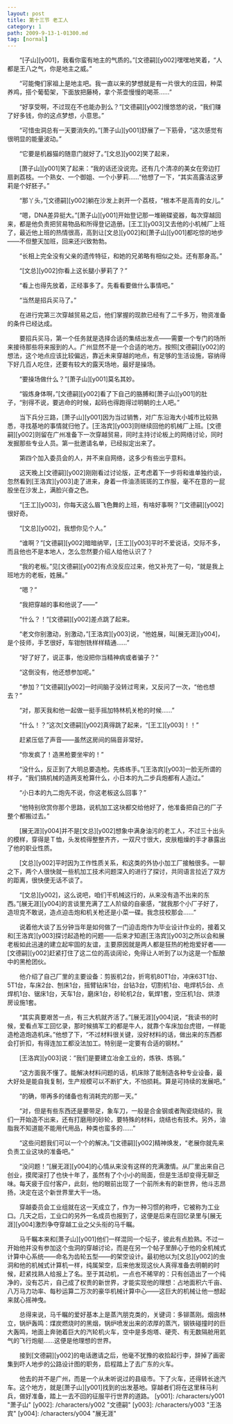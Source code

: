 ```yaml
---
layout: post
title: 第十三节 老工人
category: 1
path: 2009-9-13-1-01300.md
tag: [normal]
---
```


　　“[子山][y001]，我看你蛮有地主的气质的。”[文德嗣][y002]嘿嘿地笑着，“人都是王八之气，你是地主之威。”

　　“可能俺们家祖上是地主吧。我一直以来的梦想就是有一片很大的庄园，种菜养鸡，搭个葡萄架，下面放把藤椅，拿个茶壶慢慢的喝茶……”

　　“好享受啊，不过现在不也能办到么？”[文德嗣][y002]慢悠悠的说，“我们赚了好多钱，你的这点梦想，小意思。”

　　“可惜虫洞总有一天要消失的。”[萧子山][y001]舒展了一下筋骨，“这次感觉有很明显的能量波动。”

　　“它要是机器猫的随意门就好了。”[文总][y002]笑了起来，

　　[萧子山][y001]笑了起来：“我的话还没说完。还有几个清凉的美女在旁边打扇剥荔枝。一个熟女、一个御姐、一个小萝莉……”他想了一下，“其实高露洁这萝莉是个好胚子。”

　　“那丫头，”[文德嗣][y002]躺在沙发上剥开一个荔枝，“根本不是高青的女儿。”

　　“嗯，DNA差异挺大。”[萧子山][y001]开始登记那一堆碗碟瓷器，每次穿越回来，都是他负责把贸易物品和所得登记造册。[王工][y003]又去他的小机械厂上班了，最近他上班的热情很高，高到让[文总][y002]和[萧子山][y001]都吃惊的地步——不但整天加班，回来还兴致勃勃。

　　“长相上完全没有父亲的遗传特征，和她的兄弟略有相似之处。还有那身高。”

　　“[文总][y002]你看上这长腿小萝莉了？”

　　“看上也得先放着，正经事多了。先看看要做什么事情吧。”

　　“当然是招兵买马了。”

　　在进行完第三次穿越贸易之后，他们掌握的现款已经有了二千多万，物资准备的条件已经达成。

　　要招兵买马，第一个任务就是选择合适的集结出发点——需要一个专门的场所来接待那些将来报到的人。广州显然不是一个合适的地方。按照[文德嗣][y002]的想法，这个地点应该比较偏远，靠近未来穿越的地点，有足够的生活设施，容纳得下好几百人吃住，还要有较大的露天场地，最好是操场。

　　“要操场做什么？”[萧子山][y001]莫名其妙。

　　“锻炼身体啊，”[文德嗣][y002]看了下自己的胳膊和[萧子山][y001]的肚子，“别得不说，要逃命的时候，起码也得跑得过明朝的土人吧。”

　　当下兵分三路，[萧子山][y001]因为当过销售，对广东沿海大小城市比较熟悉，寻找基地的事情就归他了。[王洛宾][y003]则继续回他的机械厂上班。[文德嗣][y002]则留在广州准备下一次穿越贸易，同时主持讨论板上的网络讨论，同时发掘那些专业人员。第一批邀请名单，已经拟定出来了。

　　第四个加入委员会的人，并不来自网络，这多少有些出乎意料。

　　这天晚上[文德嗣][y002]刚刚看过讨论版，正考虑着下一步将和谁单独约谈，忽然看到[王洛宾][y003]走了进来，身着一件油渍斑斑的工作服，毫不在意的一屁股坐在沙发上，满脸兴奋之色。

　　“[王工][y003]，你每天这么眉飞色舞的上班，有啥好事啊？”[文德嗣][y002]很好奇。

　　“[文总][y002]，我想你见个人。”

　　“谁啊？”[文德嗣][y002]暗暗纳罕，[王工][y003]平时不爱说话，交际不多，而且他也不是本地人，怎么忽然要介绍人给他认识了？

　　“我的老板。”见[文德嗣][y002]有点没反应过来，他又补充了一句，“就是我上班地方的老板，姓展。”

　　“嗯？”

　　“我把穿越的事和他说了——”

　　“什么？！”[文德嗣][y002]差点跳了起来。

　　“老文你别激动，别激动，”[王洛宾][y003]说，“他姓展，叫[展无涯][y004]，是个技师，手艺很好，车钳刨铣样样精通……”

　　“好了好了，说正事，他没把你当精神病或者骗子？”

　　“这倒没有，他还想参加呢。”

　　“参加？”[文德嗣][y002]一时间脑子没转过弯来，又反问了一次，“他也想去？”

　　“对，那天我和他一起做一挺手摇加特林机关枪的时候……”

　　“什么！？”这次[文德嗣][y002]真得跳了起来，“[王工][y003]！！”

　　赶紧压低了声音——虽然这房间的隔音非常好。

　　“你发疯了！造黑枪要坐牢的！”

　　“没什么，反正到了大明总要造枪。先练练手。”[王洛宾][y003]一脸无所谓的样子，“我们搞机械的造两支枪算什么，小日本的九二步兵炮都有人造过。”

　　“小日本的九二炮先不说，你这老板这么回事？”

　　“他特别欣赏你那个思路，说机加工这块都交给他好了，他准备把自己的厂子整个都搬过去。”

　　[展无涯][y004]并不是[文总][y002]想象中满身油污的老工人，不过三十出头的模样，穿得是Ｔ恤，头发梳得整整齐齐，一双尺寸很大，皮肤粗燥的手才暴露出了他的职业性质。

　　[文总][y002]平时因为工作性质关系，和这类的外协小加工厂接触很多。一聊之下，两个人很快就一些机加工技术问题深入的进行了探讨，共同语言拉近了双方的距离，很快便无话不谈了。

　　“[文总][y002]，这么说吧，咱们干机械这行的，从来没有造不出来的东西。”[展无涯][y004]的言谈里充满了工人阶级的自豪感，“就我那个小厂子好了，造坦克不敢说，造点迫击炮和机关枪还是小菜一碟。我念技校那会……”

　　说着他大谈了五分钟当年是如何做了一门迫击炮作为毕业设计作业的，接着又和[王洛宾][y003]探讨起造枪的问题——后来才知道[王洛宾][y003]之所以会和展老板如此迅速的建立起牢固的友谊，主要原因就是两人都是狂热的枪炮爱好者——[文德嗣][y002]赶紧打住了这二位的高谈阔论，免得让人听到了以为这是一个酝酿中的黑枪团伙。

　　他介绍了自己厂里的主要设备：剪扳机2台，折弯机80T1台，冲床63T1台、5T1台，车床2台、刨床1台，摇臂钻床1台，台钻3台，切割机1台、电焊机5台、点焊机1台、锯床1台，天车1台，磨床1台，砂轮机2台，氧焊1套，空压机1台、烘漆房设施1套。

　　“其实真要艰苦一点，有三大机就齐活了。”[展无涯][y004]说，“我读书的时候，爱看点军工回忆录，那时候搞军工的都是牛人，就靠个车床加台虎钳，一样能造枪造炮造机床。”他想了下，“不过材料很关键，没好材料的话，做出来的东西都会打折扣，有得连加工都没法加工。特别是一定要有合适的钢材。”

　　[王洛宾][y003]说：“我们是要建立冶金工业的，炼铁、炼钢。”

　　“这方面我不懂了。能解决材料问题的话，机床除了能制造各种专业设备，最大好处是能自我复制，生产规模可以不断扩大，不怕损耗。算是可持续的发展吧。”

　　“的确，带再多的储备也有消耗完的那一天。”

　　“对，但是有些东西还是要带足，象车刀，一般是合金钢或者陶瓷烧结的，我们一开始造不出来，还有打磨用的砂轮，要特殊的材料，烧结也有技术。另外，油脂我不知道能不能用代用品，种类也蛮多的……”

　　“这些问题我们可以一个个的解决。”[文德嗣][y002]精神焕发，“老展你就先来负责工业这块的准备吧。”

　　“没问题！”[展无涯][y004]的心情从来没有这样的充满激情。从厂里出来自己创业，摸爬滚打了也快十年了，虽然有了个小小的局面，但是生活却变得无聊乏味。每天疲于应付客户，此刻，他的眼前出现了一个前所未有的新世界，他斗志昂扬，决定在这个新世界里大干一场。

　　穿越委员会工业组就在这一天成立了，作为一种习惯的称呼，它被称为工业口。几天之后，工业口的另外一名成员也报到了，这便是后来在回忆录里与[展无涯][y004]激烈争夺穿越工业之父头衔的马千瞩。

　　马千瞩本来和[萧子山][y001]他们一样混同一个坛子，彼此有点脸熟。不过一开始他并没有参加这个虫洞的穿越讨论，而是在另一个帖子里醉心于他的全机械式计算中心系统——命名为齿轮五型——的架空设计。最初他以为[文总][y002]的虫洞和他的机械式计算机一样，纯属架空，后来他发现这伙人真得准备去明朝的时候，赶紧找熟人给报上了名。至于其动机，一点也不稀罕的：只有创造出了一个纯净的，没有芯片，自己成了权贵的新世界，才能实现他的理想：占地面积六千亩、八万马力功率、每秒运算二万次的豪华机械计算中心——这巨大的机械让他一想起来就心摇神曳。

　　总得来说，马千瞩的爱好基本上是蒸汽朋克类的，关键词：多铆蒸刚。烟囱林立，锅炉轰鸣：煤炭燃烧时的黑烟，锅炉喷发出来的浓厚的蒸汽，钢铁碰撞时的巨大轰鸣，地面上奔驰着巨大的汽轮机火车，空中是多炮塔、硬壳、有无数隔舱用氦气的飞行炮艇……这便是他理想的世界。

　　接到[文德嗣][y002]的电话邀请之后，他毫不犹豫的收拾起行李，辞掉了画密集到吓人地步的公路设计图的职务，启程踏上了去广东的火车。

　　他去的并不是广州，而是一个从未听说过的县级市。下了火车，还得转长途汽车。这个地方，就是[萧子山][y001]找到的出发基地。穿越者们将在这里秣马利兵，做好准备，踏上一去不回的征服平行世界的道路。
[y001]: /characters/y001 "萧子山"
[y002]: /characters/y002 "文德嗣"
[y003]: /characters/y003 "王洛宾"
[y004]: /characters/y004 "展无涯"
